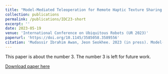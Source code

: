 ```yaml
---
title: "Model-Mediated Teleoperation for Remote Haptic Texture Sharing: Initial Study of Online Texture Modeling and Rendering"
collection: publications
permalink: /publications/IDC23-short
excerpt: ''
date: 2023-05-19
venue: 'International Conference on Ubiquitous Robots (UR 2023)'
paperurl: 'https://doi.org/10.1145/3585058.3589556'
citation: 'Mudassir Ibrahim Awan, Jeon Seokhee. 2023 (in press). Model-Mediated Teleoperation for Remote Haptic Texture Sharing: Initial Study of Online Texture Modeling and Rendering. Seoul, South Korea.'
---
```


This paper is about the number 3. The number 3 is left for future work.

[Download paper here](http://mudassir-awan.github.io/files/MMT.pdf)

<!-- [Download paper here](https://bengisucagiltay.github.io/files/IDC23_Family_Systems_Theory_BengisuCagiltay.pdf) -->

<!-- [Watch our Paper Talk Here]() -->

<!-- [![Watch our Paper Talk Here]() --> 